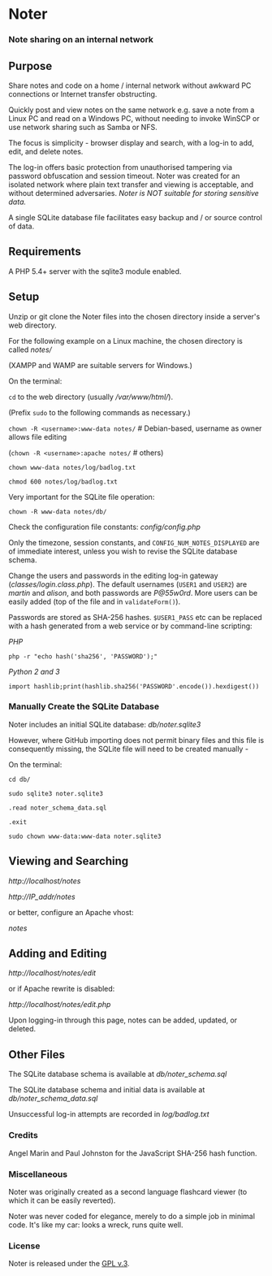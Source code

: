 
# Noter

### Note sharing on an internal network


## Purpose

Share notes and code on a home / internal network without awkward PC connections or Internet transfer obstructing.

Quickly post and view notes on the same network e.g. save a note from a Linux PC and read on a Windows PC, without needing to invoke WinSCP or use network sharing such as Samba or NFS.

The focus is simplicity - browser display and search, with a log-in to add, edit, and delete notes.

The log-in offers basic protection from unauthorised tampering via password obfuscation and session timeout. Noter was created for an isolated network where plain text transfer and viewing is acceptable, and without determined adversaries. *Noter is NOT suitable for storing sensitive data.*

A single SQLite database file facilitates easy backup and / or source control of data.


## Requirements

A PHP 5.4+ server with the sqlite3 module enabled.


## Setup

Unzip or git clone the Noter files into the chosen directory inside a server's web directory.

For the following example on a Linux machine, the chosen directory is called *notes/*

(XAMPP and WAMP are suitable servers for Windows.)

On the terminal:

`cd` to the web directory (usually */var/www/html/*).

(Prefix `sudo` to the following commands as necessary.)

`chown -R <username>:www-data notes/` # Debian-based, username as owner allows file editing

(`chown -R <username>:apache notes/`   # others)

`chown www-data notes/log/badlog.txt`

`chmod 600 notes/log/badlog.txt`

Very important for the SQLite file operation:

`chown -R www-data notes/db/`

Check the configuration file constants: *config/config.php*

Only the timezone, session constants, and `CONFIG_NUM_NOTES_DISPLAYED` are of immediate interest, unless you wish to revise the SQLite database schema.

Change the users and passwords in the editing log-in gateway (*classes/login.class.php*). The default usernames (`USER1` and `USER2`) are *martin* and *alison*, and both passwords are *P@55w0rd*.  More users can be easily added (top of the file and in `validateForm()`).

Passwords are stored as SHA-256 hashes. `$USER1_PASS` etc can be replaced with a hash generated from a web service or by command-line scripting:

*PHP*

`php -r "echo hash('sha256', 'PASSWORD');"`

*Python 2 and 3*

`import hashlib;print(hashlib.sha256('PASSWORD'.encode()).hexdigest())`


### Manually Create the SQLite Database

Noter includes an initial SQLite database: *db/noter.sqlite3*

However, where GitHub importing does not permit binary files and this file is consequently missing, the SQLite file will need to be created manually -

On the terminal:

`cd db/`

`sudo sqlite3 noter.sqlite3`

`.read noter_schema_data.sql`

`.exit`

`sudo chown www-data:www-data noter.sqlite3`


## Viewing and Searching

*http://localhost/notes*

*http://IP_addr/notes*

or better, configure an Apache vhost:

*notes*


## Adding and Editing

*http://localhost/notes/edit*

or if Apache rewrite is disabled:

*http://localhost/notes/edit.php*

Upon logging-in through this page, notes can be added, updated, or deleted.


## Other Files

The SQLite database schema is available at *db/noter\_schema.sql*

The SQLite database schema and initial data is available at *db/noter\_schema\_data.sql*

Unsuccessful log-in attempts are recorded in *log/badlog.txt*


### Credits

Angel Marin and Paul Johnston for the JavaScript SHA-256 hash function.


### Miscellaneous

Noter was originally created as a second language flashcard viewer (to which it can be easily reverted).

Noter was never coded for elegance, merely to do a simple job in minimal code. It's like my car: looks a wreck, runs quite well.


### License

Noter is released under the [GPL v.3](https://www.gnu.org/licenses/gpl-3.0.html).
